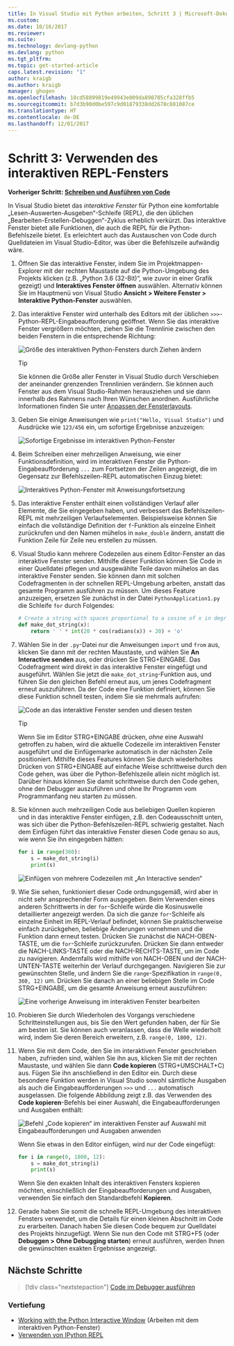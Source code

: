 ```yaml
---
title: In Visual Studio mit Python arbeiten, Schritt 3 | Microsoft-Dokumentation
ms.custom: 
ms.date: 10/16/2017
ms.reviewer: 
ms.suite: 
ms.technology: devlang-python
ms.devlang: python
ms.tgt_pltfrm: 
ms.topic: get-started-article
caps.latest.revision: "1"
author: kraigb
ms.author: kraigb
manager: ghogen
ms.openlocfilehash: 18cd58899819e49943e009da898705cfa328ffb5
ms.sourcegitcommit: b7d3b90d0be597c9d01879338dd2678c881087ce
ms.translationtype: HT
ms.contentlocale: de-DE
ms.lasthandoff: 12/01/2017
---
```

# <a name="step-3-using-the-interactive-repl-window"></a>Schritt 3: Verwenden des interaktiven REPL-Fensters

**Vorheriger Schritt: [Schreiben und Ausführen von Code](vs-tutorial-01-02.md)**

In Visual Studio bietet das *interaktive Fenster* für Python eine komfortable „Lesen-Auswerten-Ausgeben“-Schleife (REPL), die den üblichen „Bearbeiten-Erstellen-Debuggen“-Zyklus erheblich verkürzt. Das interaktive Fenster bietet alle Funktionen, die auch die REPL für die Python-Befehlszeile bietet. Es erleichtert auch das Austauschen von Code durch Quelldateien im Visual Studio-Editor, was über die Befehlszeile aufwändig wäre.

1. Öffnen Sie das interaktive Fenster, indem Sie im Projektmappen-Explorer mit der rechten Maustaste auf die Python-Umgebung des Projekts klicken (z.B. „Python 3.6 (32-Bit)“, wie zuvor in einer Grafik gezeigt) und **Interaktives Fenster öffnen** auswählen. Alternativ können Sie im Hauptmenü von Visual Studio **Ansicht > Weitere Fenster > Interaktive Python-Fenster** auswählen.

1. Das interaktive Fenster wird unterhalb des Editors mit der üblichen `>>>`-Python-REPL-Eingabeaufforderung geöffnet. Wenn Sie das interaktive Fenster vergrößern möchten, ziehen Sie die Trennlinie zwischen den beiden Fenstern in die entsprechende Richtung:

    ![Größe des interaktiven Python-Fensters durch Ziehen ändern](media/vs-getting-started-python-11-interactive1b.png)

    > [!Tip]
    > Sie können die Größe aller Fenster in Visual Studio durch Verschieben der aneinander grenzenden Trennlinien verändern. Sie können auch Fenster aus dem Visual Studio-Rahmen herausziehen und sie dann innerhalb des Rahmens nach Ihren Wünschen anordnen. Ausführliche Informationen finden Sie unter <a href="https://docs.microsoft.com/visualstudio/ide/customizing-window-layouts-in-visual-studio" target="_blank">Anpassen der Fensterlayouts</a>.

1. Geben Sie einige Anweisungen wie `print("Hello, Visual Studio")` und Ausdrücke wie `123/456` ein, um sofortige Ergebnisse anzuzeigen:

    ![Sofortige Ergebnisse im interaktiven Python-Fenster](media/vs-getting-started-python-12-interactive2.png)

1. Beim Schreiben einer mehrzeiligen Anweisung, wie einer Funktionsdefinition, wird im interaktiven Fenster die Python-Eingabeaufforderung `...` zum Fortsetzen der Zeilen angezeigt, die im Gegensatz zur Befehlszeilen-REPL automatischen Einzug bietet:

    ![Interaktives Python-Fenster mit Anweisungsfortsetzung](media/vs-getting-started-python-13-interactive3.png)

1. Das interaktive Fenster enthält einen vollständigen Verlauf aller Elemente, die Sie eingegeben haben, und verbessert das Befehlszeilen-REPL mit mehrzeiligen Verlaufselementen. Beispielsweise können Sie einfach die vollständige Definition der `f`-Funktion als einzelne Einheit zurückrufen und den Namen mühelos in `make_double` ändern, anstatt die Funktion Zeile für Zeile neu erstellen zu müssen.

1. Visual Studio kann mehrere Codezeilen aus einem Editor-Fenster an das interaktive Fenster senden. Mithilfe dieser Funktion können Sie Code in einer Quelldatei pflegen und ausgewählte Teile davon mühelos an das interaktive Fenster senden. Sie können dann mit solchen Codefragmenten in der schnellen REPL-Umgebung arbeiten, anstatt das gesamte Programm ausführen zu müssen. Um dieses Feature anzuzeigen, ersetzen Sie zunächst in der Datei `PythonApplication1.py` die Schleife `for` durch Folgendes:

    ```python
    # Create a string with spaces proportional to a cosine of x in degrees
    def make_dot_string(x):  
        return ' ' * int(20 * cos(radians(x)) + 20) + 'o'
    ```

1. Wählen Sie in der `.py`-Datei nur die Anweisungen `import` und `from` aus, klicken Sie dann mit der rechten Maustaste, und wählen Sie **An Interactive senden** aus, oder drücken Sie STRG+EINGABE. Das Codefragment wird direkt in das interaktive Fenster eingefügt und ausgeführt. Wählen Sie jetzt die `make_dot_string`-Funktion aus, und führen Sie den gleichen Befehl erneut aus, um jenes Codefragment erneut auszuführen. Da der Code eine Funktion definiert, können Sie diese Funktion schnell testen, indem Sie sie mehrmals aufrufen:

    ![Code an das interaktive Fenster senden und diesen testen](media/vs-getting-started-python-14-interactive4.png)

    > [!Tip]
    > Wenn Sie im Editor STRG+EINGABE drücken, *ohne* eine Auswahl getroffen zu haben, wird die aktuelle Codezeile im interaktiven Fenster ausgeführt und die Einfügemarke automatisch in der nächsten Zeile positioniert. Mithilfe dieses Features können Sie durch wiederholtes Drücken von STRG+EINGABE auf einfache Weise schrittweise durch den Code gehen, was über die Python-Befehlszeile allein nicht möglich ist. Darüber hinaus können Sie damit schrittweise durch den Code gehen, ohne den Debugger auszuführen und ohne Ihr Programm vom Programmanfang neu starten zu müssen.

1. Sie können auch mehrzeiligen Code aus beliebigen Quellen kopieren und in das interaktive Fenster einfügen, z.B. den Codeausschnitt unten, was sich über die Python-Befehlszeilen-REPL schwierig gestaltet. Nach dem Einfügen führt das interaktive Fenster diesen Code genau so aus, wie wenn Sie ihn eingegeben hätten:

    ```python
    for i in range(360):
        s = make_dot_string(i)  
        print(s) 
    ```

    ![Einfügen von mehrere Codezeilen mit „An Interactive senden“](media/vs-getting-started-python-15-interactive5.png)

1. Wie Sie sehen, funktioniert dieser Code ordnungsgemäß, wird aber in nicht sehr ansprechender Form ausgegeben. Beim Verwenden eines anderen Schrittwerts in der `for`-Schleife würde die Kosinuswelle detaillierter angezeigt werden. Da sich die ganze `for`-Schleife als einzelne Einheit im REPL-Verlauf befindet, können Sie praktischerweise einfach zurückgehen, beliebige Änderungen vornehmen und die Funktion dann erneut testen. Drücken Sie zunächst die NACH-OBEN-TASTE, um die `for`-Schleife zurückzurufen. Drücken Sie dann entweder die NACH-LINKS-TASTE oder die NACH-RECHTS-TASTE, um im Code zu navigieren. Andernfalls wird mithilfe von NACH-OBEN und der NACH-UNTEN-TASTE weiterhin der Verlauf durchgegangen. Navigieren Sie zur gewünschten Stelle, und ändern Sie die `range`-Spezifikation in `range(0, 360, 12)` um. Drücken Sie danach an einer beliebigen Stelle im Code STRG+EINGABE, um die gesamte Anweisung erneut auszuführen:

    ![Eine vorherige Anweisung im interaktiven Fenster bearbeiten](media/vs-getting-started-python-16-interactive6.png)

1. Probieren Sie durch Wiederholen des Vorgangs verschiedene Schritteinstellungen aus, bis Sie den Wert gefunden haben, der für Sie am besten ist. Sie können auch veranlassen, dass die Welle wiederholt wird, indem Sie deren Bereich erweitern, z.B. `range(0, 1800, 12)`.
 
1. Wenn Sie mit dem Code, den Sie im interaktiven Fenster geschrieben haben, zufrieden sind, wählen Sie ihn aus, klicken Sie mit der rechten Maustaste, und wählen Sie dann **Code kopieren** (STRG+UMSCHALT+C) aus. Fügen Sie ihn anschließend in den Editor ein. Durch diese besondere Funktion werden in Visual Studio sowohl sämtliche Ausgaben als auch die Eingabeaufforderungen `>>>` und `...` automatisch ausgelassen. Die folgende Abbildung zeigt z.B. das Verwenden des **Code kopieren**-Befehls bei einer Auswahl, die Eingabeaufforderungen und Ausgaben enthält:

    ![Befehl „Code kopieren“ im interaktiven Fenster auf Auswahl mit Eingabeaufforderungen und Ausgaben anwenden](media/vs-getting-started-python-17-interactive7.png)

    Wenn Sie etwas in den Editor einfügen, wird nur der Code eingefügt:

    ```python
    for i in range(0, 1800, 12):
        s = make_dot_string(i)  
        print(s) 
    ```

    Wenn Sie den exakten Inhalt des interaktiven Fensters kopieren möchten, einschließlich der Eingabeaufforderungen und Ausgaben, verwenden Sie einfach den Standardbefehl **Kopieren**.

1. Gerade haben Sie somit die schnelle REPL-Umgebung des interaktiven Fensters verwendet, um die Details für einen kleinen Abschnitt im Code zu erarbeiten. Danach haben Sie diesen Code bequem zur Quelldatei des Projekts hinzugefügt. Wenn Sie nun den Code mit STRG+F5 (oder **Debuggen > Ohne Debugging starten**) erneut ausführen, werden Ihnen die gewünschten exakten Ergebnisse angezeigt.


## <a name="next-steps"></a>Nächste Schritte

> [!div class="nextstepaction"]
> [Code im Debugger ausführen](vs-tutorial-01-04.md)

### <a name="going-deeper"></a>Vertiefung

- [Working with the Python Interactive Window](interactive-repl.md) (Arbeiten mit dem interaktiven Python-Fenster)
- [Verwenden von IPython REPL](interactive-repl-ipython.md)
